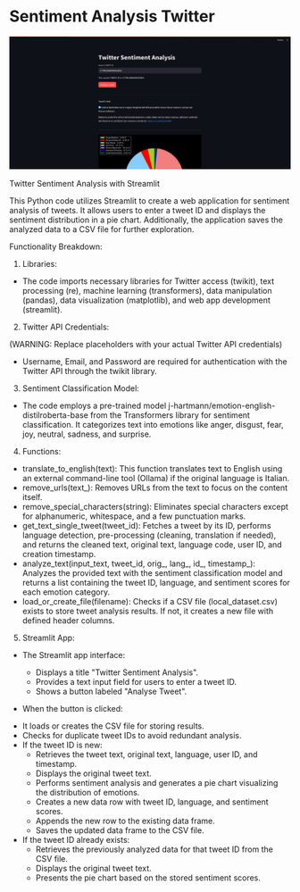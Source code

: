 # Sentiment Analysis Twitter
!["Sentiment Analysis Twitter"](image.gif)


Twitter Sentiment Analysis with Streamlit

This Python code utilizes Streamlit to create a web application for sentiment analysis of tweets. It allows users to enter a tweet ID and displays the sentiment distribution in a pie chart. Additionally, the application saves the analyzed data to a CSV file for further exploration.

Functionality Breakdown:

1. Libraries:

 - The code imports necessary libraries for Twitter access (twikit), text processing (re), machine learning (transformers), data manipulation (pandas), data visualization (matplotlib), and web app development (streamlit).

2. Twitter API Credentials:

(WARNING: Replace placeholders with your actual Twitter API credentials)
  - Username, Email, and Password are required for authentication with the Twitter API through the twikit library.

3. Sentiment Classification Model:

- The code employs a pre-trained model j-hartmann/emotion-english-distilroberta-base from the Transformers library for sentiment classification. It categorizes text into emotions like anger, disgust, fear, joy, neutral, sadness, and surprise.

4. Functions:

- translate_to_english(text): This function translates text to English using an external command-line tool (Ollama) if the original language is Italian.
- remove_urls(text_): Removes URLs from the text to focus on the content itself.
- remove_special_characters(string): Eliminates special characters except for alphanumeric, whitespace, and a few punctuation marks.
- get_text_single_tweet(tweet_id): Fetches a tweet by its ID, performs language detection, pre-processing (cleaning, translation if needed), and returns the cleaned text, original text, language code, user ID, and creation timestamp.
- analyze_text(input_text, tweet_id, orig_, lang_, id_, timestamp_): Analyzes the provided text with the sentiment classification model and returns a list containing the tweet ID, language, and sentiment scores for each emotion category.
- load_or_create_file(filename): Checks if a CSV file (local_dataset.csv) exists to store tweet analysis results. If not, it creates a new file with defined header columns.

5. Streamlit App:

- The Streamlit app interface:

   + Displays a title "Twitter Sentiment Analysis".
   + Provides a text input field for users to enter a tweet ID.
   + Shows a button labeled "Analyse Tweet".

- When the button is clicked:

 + It loads or creates the CSV file for storing results.
 + Checks for duplicate tweet IDs to avoid redundant analysis.
 + If the tweet ID is new:
    * Retrieves the tweet text, original text, language, user ID, and timestamp.
    * Displays the original tweet text.
    * Performs sentiment analysis and generates a pie chart visualizing the distribution of emotions.
    * Creates a new data row with tweet ID, language, and sentiment scores.
    * Appends the new row to the existing data frame.
    * Saves the updated data frame to the CSV file.
+ If the tweet ID already exists:
    * Retrieves the previously analyzed data for that tweet ID from the CSV file.
    * Displays the original tweet text.
    * Presents the pie chart based on the stored sentiment scores.

